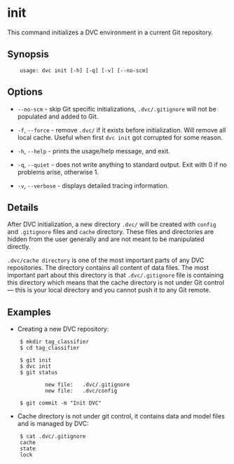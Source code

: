 # init

This command initializes a DVC environment in a current Git repository.

## Synopsis

```usage
    usage: dvc init [-h] [-q] [-v] [--no-scm]
```

## Options

- `--no-scm` - skip Git specific initializations, `.dvc/.gitignore` will not be
  populated and added to Git.

- `-f`, `--force` - remove `.dvc/` if it exists before initialization. Will
  remove all local cache. Useful when first `dvc init` got corrupted for some
  reason.

- `-h`, `--help` - prints the usage/help message, and exit.

- `-q`, `--quiet` - does not write anything to standard output. Exit with 0 if
  no problems arise, otherwise 1.

- `-v`, `--verbose` - displays detailed tracing information.

## Details

After DVC initialization, a new directory `.dvc/` will be created with `config`
and `.gitignore` files and `cache` directory. These files and directories are
hidden from the user generally and are not meant to be manipulated directly.

`.dvc/cache directory` is one of the most important parts of any DVC
repositories. The directory contains all content of data files. The most
important part about this directory is that `.dvc/.gitignore` file is containing
this directory which means that the cache directory is not under Git control —
this is your local directory and you cannot push it to any Git remote.

## Examples

- Creating a new DVC repository:

```dvc
    $ mkdir tag_classifier
    $ cd tag_classifier

    $ git init
    $ dvc init
    $ git status

            new file:   .dvc/.gitignore
            new file:   .dvc/config

    $ git commit -m "Init DVC"
```

- Cache directory is not under git control, it contains data and model files and
  is managed by DVC:

```dvc
    $ cat .dvc/.gitignore
    cache
    state
    lock
```
